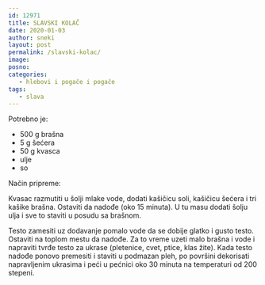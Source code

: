```yaml
---
id: 12971
title: SLAVSKI KOLAČ
date: 2020-01-03
author: sneki
layout: post
permalink: /slavski-kolac/
image: 
posno: 
categories:
   - hlebovi i pogače i pogače
tags:
   - slava
---
```

Potrebno je:

* 500 g brašna 
* 5 g šećera
* 50 g kvasca 
* ulje
* so

Način pripreme:

Kvasac razmutiti u šolji mlake vode, dodati kašičicu soli, kašičicu šećera i tri kašike brašna. Ostaviti da nadođe (oko 15 minuta). U tu masu dodati šolju ulja i sve to staviti u posudu sa brašnom. 

Testo zamesiti uz dodavanje pomalo vode da se dobije glatko i gusto testo. Ostaviti na toplom mestu da nadođe. Za to
vreme uzeti malo brašna i vode i napraviti tvrđe testo za ukrase (pletenice, cvet, ptice, klas žite). Kada testo
nadođe ponovo premesiti i staviti u podmazan pleh, po površini dekorisati napravljenim ukrasima i peći u pećnici oko 30 minuta na temperaturi od 200 stepeni.




  


